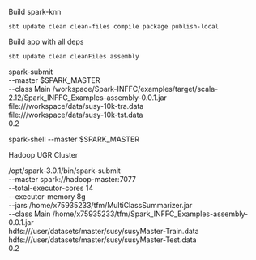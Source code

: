 Build spark-knn
```
sbt update clean clean-files compile package publish-local
```

Build app with all deps
```
sbt update clean cleanFiles assembly
```

spark-submit \
    --master $SPARK_MASTER \
    --class Main /workspace/Spark-INFFC/examples/target/scala-2.12/Spark_INFFC_Examples-assembly-0.0.1.jar \
        file:///workspace/data/susy-10k-tra.data \
        file:///workspace/data/susy-10k-tst.data \
        0.2

spark-shell --master $SPARK_MASTER

Hadoop UGR Cluster

/opt/spark-3.0.1/bin/spark-submit \
    --master spark://hadoop-master:7077 \
    --total-executor-cores 14 \
    --executor-memory 8g \
    --jars /home/x75935233/tfm/MultiClassSummarizer.jar \
    --class Main /home/x75935233/tfm/Spark_INFFC_Examples-assembly-0.0.1.jar \
        hdfs:///user/datasets/master/susy/susyMaster-Train.data \
        hdfs:///user/datasets/master/susy/susyMaster-Test.data \
        0.2
